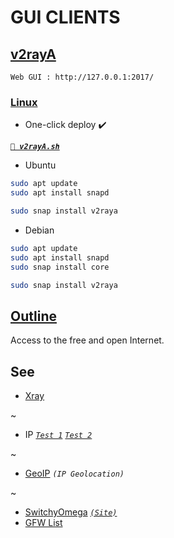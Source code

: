 
# GUI CLIENTS

## [v2rayA](https://v2raya.org/)

`Web GUI : http://127.0.0.1:2017/`

### [Linux](https://snapcraft.io/v2raya)

- One-click deploy ✔️

[***`🚀 v2rayA.sh`***](v2rayA.sh)

- Ubuntu

```sh
sudo apt update
sudo apt install snapd

sudo snap install v2raya
```

- Debian

```sh
sudo apt update
sudo apt install snapd
sudo snap install core

sudo snap install v2raya
```

## [Outline](https://getoutline.org/zh-CN/)

Access to the free and open Internet.

## See

- [Xray](https://github.com/XTLS/Xray-core#gui-clients)

~

- IP [*`Test 1`*](http://ip111.cn) [*`Test 2`*](http://ip125.com/)

~

- [GeoIP](https://www.maxmind.com/) *`(IP Geolocation)`*

~

- [SwitchyOmega](https://github.com/FelisCatus/SwitchyOmega) [*`(Site)`*](https://proxy-switchyomega.com/)
- [GFW List](https://github.com/gfwlist/gfwlist)
